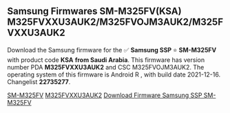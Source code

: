 <h2>Samsung Firmwares SM-M325FV(KSA) M325FVXXU3AUK2/M325FVOJM3AUK2/M325FVXXU3AUK2</h2>
Download the Samsung firmware for the ✅ <strong>Samsung SSP </strong> ⭐ <strong>SM-M325FV</strong> with product code <strong>KSA</strong> <strong> from Saudi Arabia</strong>. This firmware has version number PDA <strong>M325FVXXU3AUK2</strong> and CSC M325FVOJM3AUK2. The operating system of this firmware is Android R , with build date 2021-12-16. Changelist <strong>22735277</strong>.


[SM-M325FV](https://samfirm.shop/samsung/model/SM-M325FV)
[M325FVXXU3AUK2](https://samfirm.shop/samsung/pda/M325FVXXU3AUK2)
[Download Firmware Samsung SSP SM-M325FV](https://samfirm.shop/samsung/firmware/482754)
